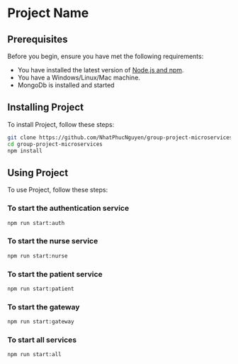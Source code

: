 # Project Name

## Prerequisites

Before you begin, ensure you have met the following requirements:

-   You have installed the latest version of [Node.js and npm](https://nodejs.org/en/download/).
-   You have a Windows/Linux/Mac machine.
-   MongoDb is installed and started

## Installing Project

To install Project, follow these steps:

```bash
git clone https://github.com/NhatPhucNguyen/group-project-microservices
cd group-project-microservices
npm install
```
## Using Project
To use Project, follow these steps:

### To start the authentication service
```bash 
npm run start:auth
```
### To start the nurse service
```bash
npm run start:nurse
```
### To start the patient service
```bash
npm run start:patient
```
### To start the gateway
```bash
npm run start:gateway
```
### To start all services
```bash
npm run start:all
```

